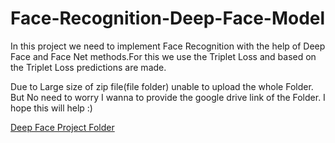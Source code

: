 # Face-Recognition-Deep-Face-Model
In this project we need to implement Face Recognition with the help of Deep Face and Face Net methods.For this we use the Triplet Loss and based on the Triplet Loss predictions are made.

Due to Large size of zip file(file folder) unable to upload the whole Folder.
But No need to worry I wanna to provide the google drive link of the Folder. I hope this will help :)

[Deep Face Project Folder](https://drive.google.com/drive/folders/1So3q8LtCQVeAppqB0imGd0vyLibJ-H4M)

